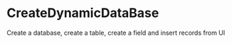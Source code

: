 CreateDynamicDataBase
=====================

Create a database, create a table, create a field and insert records from UI
